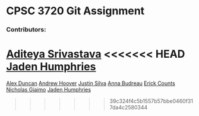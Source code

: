 # CPSC 3720 Git Assignment

### Contributors:

[Aditeya Srivastava](https://github.com/aditeyaS)
<<<<<<< HEAD
[Jaden Humphries](https://github.com/jdhumph)
=======
[Alex Duncan](https://github.com/AFDtea)
[Andrew Hoover](https://github.com/abhoove)
[Justin Silva](https://github.com/JusSil501)
[Anna Budreau](https://github.com/annakyoko)
[Erick Counts](https://github.com/ecounts99)
[Nicholas Giaimo](https://github.com/d0ns)
[Jaden Humphries](https://github.com/descode8)

>>>>>>> 39c324f4c5b1557b57bbe0460f317da4c2580344
